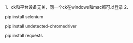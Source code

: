 1、ck和平台设备无关，同一个ck在windows和mac都可以登录
2、

pip install selenium

pip install undetected-chromedriver

pip install requests

<!-- pip3 install pyautogui 鼠标点击 -->
<!-- pip3 install Pillow 图像处理 -->

<!-- pip install mysql-connector-python mysql数据库 -->